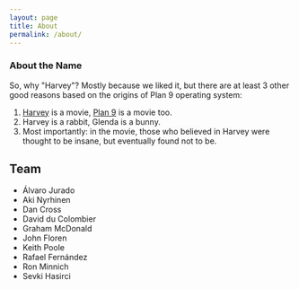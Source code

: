 ```yaml
---
layout: page
title: About
permalink: /about/
---
```


### About the Name

So, why "Harvey"? Mostly because we liked it, but there are at least 3 other good reasons based on the origins of Plan 9 operating system:

1. <a href="http://www.imdb.com/title/tt0042546/">Harvey</a> is a movie, <a href="http://www.imdb.com/title/tt0052077/">Plan 9</a> is a movie too.
1. Harvey is a rabbit, Glenda is a bunny.
1. Most importantly: in the movie, those who believed in Harvey were thought to be insane, but eventually found not to be.

## Team

- Álvaro Jurado
- Aki Nyrhinen
- Dan Cross
- David du Colombier
- Graham McDonald
- John Floren
- Keith Poole
- Rafael Fernández
- Ron Minnich
- Sevki Hasirci
